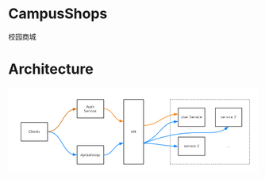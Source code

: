 # CampusShops
校园商城

# Architecture
![architecture](https://github.com/ChenhuaFan/campusShops/blob/master/documents/imgs/structure.png) 

